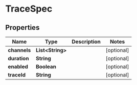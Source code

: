 

# TraceSpec


## Properties

| Name | Type | Description | Notes |
|------------ | ------------- | ------------- | -------------|
|**channels** | **List&lt;String&gt;** |  |  [optional] |
|**duration** | **String** |  |  [optional] |
|**enabled** | **Boolean** |  |  [optional] |
|**traceId** | **String** |  |  [optional] |



